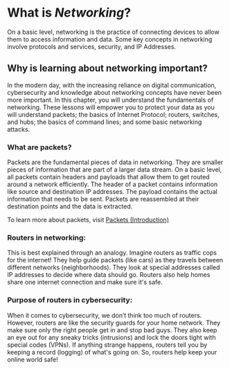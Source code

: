 # **What is *Networking*?**
On a basic level, networking is the practice of connecting devices to allow them to access information and data. Some key concepts in networking involve protocols and services, security, and IP Addresses. 

## **Why is learning about networking important?**
In the modern day, with the increasing reliance on digital communication, cybersecurity and knowledge about networking concepts have never been more important. In this chapter, you will understand the fundamentals of networking. These lessons will empower you to protect your data as you will understand packets; the basics of Internet Protocol; routers, switches, and hubs; the basics of command lines; and some basic networking attacks. 

### **What are packets?**
Packets are the fundamental pieces of data in networking. They are smaller pieces of information that are part of a larger data stream. On a basic level, all packets contain headers and payloads that allow them to get routed around a network efficiently. The header of a packet contains information like source and destination IP addresses. The payload contains the actual information that needs to be sent. Packets are reassembled at their destination points and the data is extracted. 

To learn more about packets, visit [Packets (Introduction)](https://github.com/CyberQuest_v2/blob/master/src/constants/content/UltimateCourse/Packets.md)

### **Routers in networking:**
This is best explained through an analogy. Imagine routers as traffic cops for the internet! They help guide packets (like cars) as they travels between different networks (neighborhoods). They look at special addresses called IP addresses to decide where data should go. Routers also help homes share one internet connection and make sure it's safe.

### **Purpose of routers in cybersecurity:**
When it comes to cybersecurity, we don’t think too much of routers. However, routers are like the security guards for your home network. They make sure only the right people get in and stop bad guys. They also keep an eye out for any sneaky tricks (intrusions) and lock the doors tight with special codes (VPNs). If anything strange happens, routers tell you by keeping a record (logging) of what's going on. So, routers help keep your online world safe!
